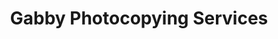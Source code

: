 ---
title: "Gabby Photocopying Services"
url: /laoag/gabby-photocopying-services/
shop: copyshop
---